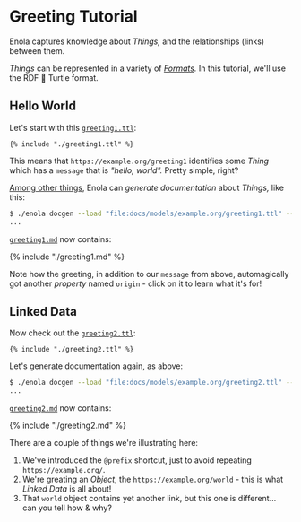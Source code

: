 <!--
    SPDX-License-Identifier: Apache-2.0

    Copyright 2024 The Enola <https://enola.dev> Authors

    Licensed under the Apache License, Version 2.0 (the "License");
    you may not use this file except in compliance with the License.
    You may obtain a copy of the License at

        https://www.apache.org/licenses/LICENSE-2.0

    Unless required by applicable law or agreed to in writing, software
    distributed under the License is distributed on an "AS IS" BASIS,
    WITHOUT WARRANTIES OR CONDITIONS OF ANY KIND, either express or implied.
    See the License for the specific language governing permissions and
    limitations under the License.
-->

# Greeting Tutorial

Enola captures knowledge about _Things,_ and the relationships (links) between them.

_Things_ can be represented in a variety of _[Formats](../../concepts/core.md#formats)._ In this tutorial, we'll use the RDF 🐢 Turtle format.

## Hello World

Let's start with this [`greeting1.ttl`](greeting1.ttl):

```turtle
{% include "./greeting1.ttl" %}
```

This means that `https://example.org/greeting1` identifies some _Thing_ which has a `message` that is _"hello, world"._ Pretty simple, right?

[Among other things](../../use/help/index.md), Enola can _generate documentation_ about _Things,_ like this:

```bash cd .././.././..
$ ./enola docgen --load "file:docs/models/example.org/greeting1.ttl" --output=file://"$PWD"/docs/models/
...
```

[`greeting1.md`](greeting1.md) now contains:

{% include "./greeting1.md" %}

Note how the greeting, in addition to our `message` from above, automagically got another _property_ named `origin` - click on it to learn what it's for!

## Linked Data

Now check out the [`greeting2.ttl`](greeting2.ttl):

```turtle
{% include "./greeting2.ttl" %}
```

Let's generate documentation again, as above:

```bash cd .././.././..
$ ./enola docgen --load "file:docs/models/example.org/greeting2.ttl" --output=file://"$PWD"/docs/models/
...
```

[`greeting2.md`](greeting2.md) now contains:

{% include "./greeting2.md" %}

There are a couple of things we're illustrating here:

1. We've introduced the `@prefix` shortcut, just to avoid repeating `https://example.org/`.
1. We're greating an _Object,_ the `https://example.org/world` - this is what _Linked Data_ is all about!
1. That `world` object contains yet another link, but this one is different... can you tell how & why?
